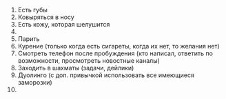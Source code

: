 1. Есть губы
2. Ковыряться в носу
3. Есть кожу, которая шелушится
4. 
5. Парить
6. Курение (только когда есть сигареты,
   когда их нет, то желания нет)
6. Смотреть телефон после пробуждения
   (кто написал, ответить по возможности,
   просмотреть новостные каналы)
7. Заходить в шахматы (задачи, дейлики)
8. Дуолинго (с доп. привычкой использовать
   все имеющиеся заморозки)
9. 
